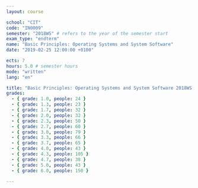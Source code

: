 ```yaml
---
layout: course

school: "CIT"
code: "IN0009"
semester: "2018WS" # refers to the year of the semester start
exam_type: "endterm"
name: "Basic Principles: Operating Systems and System Software"
date: "2019-02-25 12:00:00 +0100"

ects: 7
hours: 5.0 # semester hours
mode: "written"
lang: "en"

title: "Basic Principles: Operating Systems and System Software 2018WS Endterm"
grades:
  - { grade: 1.0, people: 24 }
  - { grade: 1.3, people: 23 }
  - { grade: 1.7, people: 32 }
  - { grade: 2.0, people: 32 }
  - { grade: 2.3, people: 50 }
  - { grade: 2.7, people: 60 }
  - { grade: 3.0, people: 79 }
  - { grade: 3.3, people: 66 }
  - { grade: 3.7, people: 65 }
  - { grade: 4.0, people: 43 }
  - { grade: 4.3, people: 105 }
  - { grade: 4.7, people: 38 }
  - { grade: 5.0, people: 43 }
  - { grade: 6.0, people: 150 }

---
```



